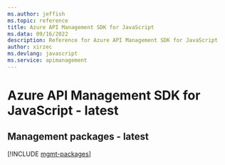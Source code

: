 ```yaml
---
ms.author: jeffish
ms.topic: reference
title: Azure API Management SDK for JavaScript
ms.data: 09/16/2022
description: Reference for Azure API Management SDK for JavaScript
author: xirzec
ms.devlang: javascript
ms.service: apimanagement
---
```

# Azure API Management SDK for JavaScript - latest

## Management packages - latest
[!INCLUDE [mgmt-packages](api-management-mgmt-index.md)]